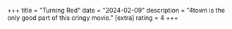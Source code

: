 +++
title = "Turning Red"
date = "2024-02-09"
description = "4town is the only good part of this cringy movie."
[extra]
rating = 4
+++
